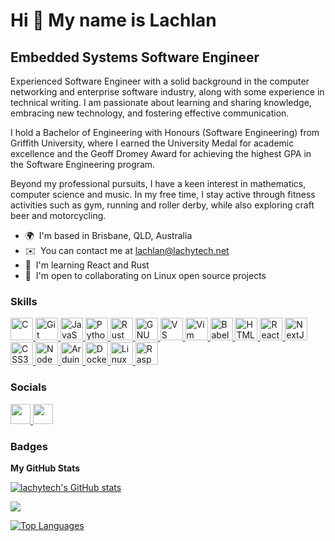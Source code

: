 Hi 👋 My name is Lachlan
========================

Embedded Systems Software Engineer
----------------------------------

Experienced Software Engineer with a solid background in the computer networking and enterprise software industry, along with some experience in technical writing. I am passionate about learning and sharing knowledge, embracing new technology, and fostering effective communication.

I hold a Bachelor of Engineering with Honours (Software Engineering) from Griffith University, where I earned the University Medal for academic excellence and the Geoff Dromey Award for achieving the highest GPA in the Software Engineering program.

Beyond my professional pursuits, I have a keen interest in mathematics, computer science and music. In my free time, I stay active through fitness activities such as gym, running and roller derby, while also exploring craft beer and motorcycling.

* 🌍  I'm based in Brisbane, QLD, Australia
* ✉️  You can contact me at [lachlan@lachytech.net](mailto:lachlan@lachytech.net)
* 🧠  I'm learning React and Rust
* 🤝  I'm open to collaborating on Linux open source projects

### Skills

<p align="left">
<a href="https://docs.microsoft.com/en-us/cpp/?view=msvc-170" target="_blank" rel="noreferrer">
<picture>
<source media="(prefers-color-scheme: dark)" srcset="https://raw.githubusercontent.com/danielcranney/readme-generator/main/public/icons/skills/c-colored.svg" />
<source media="(prefers-color-scheme: light)" srcset="https://raw.githubusercontent.com/danielcranney/readme-generator/main/public/icons/skills/c-colored.svg" />
<img src="https://raw.githubusercontent.com/danielcranney/readme-generator/main/public/icons/skills/c-colored.svg" width="36" height="36" alt="C" />
</picture>
</a>

<a href="https://git-scm.com/" target="_blank" rel="noreferrer">
<picture>
<source media="(prefers-color-scheme: dark)" srcset="https://raw.githubusercontent.com/danielcranney/readme-generator/main/public/icons/skills/git-colored.svg" />
<source media="(prefers-color-scheme: light)" srcset="https://raw.githubusercontent.com/danielcranney/readme-generator/main/public/icons/skills/git-colored.svg" />
<img src="https://raw.githubusercontent.com/danielcranney/readme-generator/main/public/icons/skills/git-colored.svg" width="36" height="36" alt="Git" />
</picture>
</a>

<a href="https://developer.mozilla.org/en-US/docs/Web/JavaScript" target="_blank" rel="noreferrer">
<picture>
<source media="(prefers-color-scheme: dark)" srcset="https://raw.githubusercontent.com/danielcranney/readme-generator/main/public/icons/skills/javascript-colored.svg" />
<source media="(prefers-color-scheme: light)" srcset="https://raw.githubusercontent.com/danielcranney/readme-generator/main/public/icons/skills/javascript-colored.svg" />
<img src="https://raw.githubusercontent.com/danielcranney/readme-generator/main/public/icons/skills/javascript-colored.svg" width="36" height="36" alt="JavaScript" />
</picture>
</a>

<a href="https://www.python.org/" target="_blank" rel="noreferrer">
<picture>
<source media="(prefers-color-scheme: dark)" srcset="https://raw.githubusercontent.com/danielcranney/readme-generator/main/public/icons/skills/python-colored.svg" />
<source media="(prefers-color-scheme: light)" srcset="https://raw.githubusercontent.com/danielcranney/readme-generator/main/public/icons/skills/python-colored.svg" />
<img src="https://raw.githubusercontent.com/danielcranney/readme-generator/main/public/icons/skills/python-colored.svg" width="36" height="36" alt="Python" />
</picture>
</a>

<a href="https://www.rust-lang.org/" target="_blank" rel="noreferrer">
<picture>
<source media="(prefers-color-scheme: dark)" srcset="https://raw.githubusercontent.com/danielcranney/readme-generator/main/public/icons/skills/rust-colored-dark.svg" />
<source media="(prefers-color-scheme: light)" srcset="https://raw.githubusercontent.com/danielcranney/readme-generator/main/public/icons/skills/rust-colored.svg" />
<img src="https://raw.githubusercontent.com/danielcranney/readme-generator/main/public/icons/skills/rust-colored.svg" width="36" height="36" alt="Rust" />
</picture>
</a>

<a href="https://www.gnu.org/software/bash/" target="_blank" rel="noreferrer">
<picture>
<source media="(prefers-color-scheme: dark)" srcset="https://raw.githubusercontent.com/danielcranney/readme-generator/main/public/icons/skills/gnubash.svg" />
<source media="(prefers-color-scheme: light)" srcset="https://raw.githubusercontent.com/danielcranney/readme-generator/main/public/icons/skills/gnubash.svg" />
<img src="https://raw.githubusercontent.com/danielcranney/readme-generator/main/public/icons/skills/gnubash.svg" width="36" height="36" alt="GNU Bash" />
</picture>
</a>

<a href="https://code.visualstudio.com/" target="_blank" rel="noreferrer">
<picture>
<source media="(prefers-color-scheme: dark)" srcset="https://raw.githubusercontent.com/danielcranney/readme-generator/main/public/icons/skills/visualstudiocode.svg" />
<source media="(prefers-color-scheme: light)" srcset="https://raw.githubusercontent.com/danielcranney/readme-generator/main/public/icons/skills/visualstudiocode.svg" />
<img src="https://raw.githubusercontent.com/danielcranney/readme-generator/main/public/icons/skills/visualstudiocode.svg" width="36" height="36" alt="VS Code" />
</picture>
</a>

<a href="https://www.vim.org/" target="_blank" rel="noreferrer">
<picture>
<source media="(prefers-color-scheme: dark)" srcset="https://raw.githubusercontent.com/danielcranney/readme-generator/main/public/icons/skills/vim.svg" />
<source media="(prefers-color-scheme: light)" srcset="https://raw.githubusercontent.com/danielcranney/readme-generator/main/public/icons/skills/vim.svg" />
<img src="https://raw.githubusercontent.com/danielcranney/readme-generator/main/public/icons/skills/vim.svg" width="36" height="36" alt="Vim" />
</picture>
</a>

<a href="https://babeljs.io/" target="_blank" rel="noreferrer">
<picture>
<source media="(prefers-color-scheme: dark)" srcset="https://raw.githubusercontent.com/danielcranney/readme-generator/main/public/icons/skills/babel-colored-dark.svg" />
<source media="(prefers-color-scheme: light)" srcset="https://raw.githubusercontent.com/danielcranney/readme-generator/main/public/icons/skills/babel-colored.svg" />
<img src="https://raw.githubusercontent.com/danielcranney/readme-generator/main/public/icons/skills/babel-colored.svg" width="36" height="36" alt="Babel" />
</picture>
</a>

<a href="https://developer.mozilla.org/en-US/docs/Glossary/HTML5" target="_blank" rel="noreferrer">
<picture>
<source media="(prefers-color-scheme: dark)" srcset="https://raw.githubusercontent.com/danielcranney/readme-generator/main/public/icons/skills/html5-colored.svg" />
<source media="(prefers-color-scheme: light)" srcset="https://raw.githubusercontent.com/danielcranney/readme-generator/main/public/icons/skills/html5-colored.svg" />
<img src="https://raw.githubusercontent.com/danielcranney/readme-generator/main/public/icons/skills/html5-colored.svg" width="36" height="36" alt="HTML5" />
</picture>
</a>

<a href="https://reactjs.org/" target="_blank" rel="noreferrer">
<picture>
<source media="(prefers-color-scheme: dark)" srcset="https://raw.githubusercontent.com/danielcranney/readme-generator/main/public/icons/skills/react-colored.svg" />
<source media="(prefers-color-scheme: light)" srcset="https://raw.githubusercontent.com/danielcranney/readme-generator/main/public/icons/skills/react-colored.svg" />
<img src="https://raw.githubusercontent.com/danielcranney/readme-generator/main/public/icons/skills/react-colored.svg" width="36" height="36" alt="React" />
</picture>
</a>

<a href="https://nextjs.org/docs" target="_blank" rel="noreferrer">
<picture>
<source media="(prefers-color-scheme: dark)" srcset="https://raw.githubusercontent.com/danielcranney/readme-generator/main/public/icons/skills/nextjs-colored-dark.svg" />
<source media="(prefers-color-scheme: light)" srcset="https://raw.githubusercontent.com/danielcranney/readme-generator/main/public/icons/skills/nextjs-colored.svg" />
<img src="https://raw.githubusercontent.com/danielcranney/readme-generator/main/public/icons/skills/nextjs-colored.svg" width="36" height="36" alt="NextJs" />
</picture>
</a>

<a href="https://www.w3.org/TR/CSS/#css" target="_blank" rel="noreferrer">
<picture>
<source media="(prefers-color-scheme: dark)" srcset="https://raw.githubusercontent.com/danielcranney/readme-generator/main/public/icons/skills/css3-colored.svg" />
<source media="(prefers-color-scheme: light)" srcset="https://raw.githubusercontent.com/danielcranney/readme-generator/main/public/icons/skills/css3-colored.svg" />
<img src="https://raw.githubusercontent.com/danielcranney/readme-generator/main/public/icons/skills/css3-colored.svg" width="36" height="36" alt="CSS3" />
</picture>
</a>

<a href="https://nodejs.org/en/" target="_blank" rel="noreferrer">
<picture>
<source media="(prefers-color-scheme: dark)" srcset="https://raw.githubusercontent.com/danielcranney/readme-generator/main/public/icons/skills/nodejs-colored.svg" />
<source media="(prefers-color-scheme: light)" srcset="https://raw.githubusercontent.com/danielcranney/readme-generator/main/public/icons/skills/nodejs-colored.svg" />
<img src="https://raw.githubusercontent.com/danielcranney/readme-generator/main/public/icons/skills/nodejs-colored.svg" width="36" height="36" alt="NodeJS" />
</picture>
</a>

<a href="https://store.arduino.cc/?gclid=Cj0KCQjw2eilBhCCARIsAG0Pf8uueBifykWcsSS4LPESeGQfxGVKJYnzV7bz471XfknQJy_1VINVWM8aAkLtEALw_wcB" target="_blank" rel="noreferrer">
<picture>
<source media="(prefers-color-scheme: dark)" srcset="https://raw.githubusercontent.com/danielcranney/readme-generator/main/public/icons/skills/arduino-colored.svg" />
<source media="(prefers-color-scheme: light)" srcset="https://raw.githubusercontent.com/danielcranney/readme-generator/main/public/icons/skills/arduino-colored.svg" />
<img src="https://raw.githubusercontent.com/danielcranney/readme-generator/main/public/icons/skills/arduino-colored.svg" width="36" height="36" alt="Arduino" />
</picture>
</a>

<a href="https://www.docker.com/" target="_blank" rel="noreferrer">
<picture>
<source media="(prefers-color-scheme: dark)" srcset="https://raw.githubusercontent.com/danielcranney/readme-generator/main/public/icons/skills/docker-colored.svg" />
<source media="(prefers-color-scheme: light)" srcset="https://raw.githubusercontent.com/danielcranney/readme-generator/main/public/icons/skills/docker-colored.svg" />
<img src="https://raw.githubusercontent.com/danielcranney/readme-generator/main/public/icons/skills/docker-colored.svg" width="36" height="36" alt="Docker" />
</picture>
</a>

<a href="https://www.linux.org" target="_blank" rel="noreferrer">
<picture>
<source media="(prefers-color-scheme: dark)" srcset="https://raw.githubusercontent.com/danielcranney/readme-generator/main/public/icons/skills/linux-colored.svg" />
<source media="(prefers-color-scheme: light)" srcset="https://raw.githubusercontent.com/danielcranney/readme-generator/main/public/icons/skills/linux-colored.svg" />
<img src="https://raw.githubusercontent.com/danielcranney/readme-generator/main/public/icons/skills/linux-colored.svg" width="36" height="36" alt="Linux" />
</picture>
</a>

<a href="https://www.raspberrypi.org/" target="_blank" rel="noreferrer">
<picture>
<source media="(prefers-color-scheme: dark)" srcset="https://raw.githubusercontent.com/danielcranney/readme-generator/main/public/icons/skills/raspberrypi-colored.svg" />
<source media="(prefers-color-scheme: light)" srcset="https://raw.githubusercontent.com/danielcranney/readme-generator/main/public/icons/skills/raspberrypi-colored.svg" />
<img src="https://raw.githubusercontent.com/danielcranney/readme-generator/main/public/icons/skills/raspberrypi-colored.svg" width="36" height="36" alt="Raspberry Pi" />
</picture>
</a>
</p>

### Socials

<p align="left"> <a href="https://www.github.com/lachytech" target="_blank" rel="noreferrer"> <picture> <source media="(prefers-color-scheme: dark)" srcset="https://raw.githubusercontent.com/danielcranney/readme-generator/main/public/icons/socials/github-dark.svg" /> <source media="(prefers-color-scheme: light)" srcset="https://raw.githubusercontent.com/danielcranney/readme-generator/main/public/icons/socials/github.svg" /> <img src="https://raw.githubusercontent.com/danielcranney/readme-generator/main/public/icons/socials/github.svg" width="32" height="32" /> </picture> </a> <a href="https://www.linkedin.com/in/lachlanarchibald" target="_blank" rel="noreferrer"> <picture> <source media="(prefers-color-scheme: dark)" srcset="https://raw.githubusercontent.com/danielcranney/readme-generator/main/public/icons/socials/linkedin-dark.svg" /> <source media="(prefers-color-scheme: light)" srcset="https://raw.githubusercontent.com/danielcranney/readme-generator/main/public/icons/socials/linkedin.svg" /> <img src="https://raw.githubusercontent.com/danielcranney/readme-generator/main/public/icons/socials/linkedin.svg" width="32" height="32" /> </picture> </a></p>

### Badges

<b>My GitHub Stats</b>

<a href="http://www.github.com/lachytech"><img src="https://github-readme-stats.vercel.app/api?username=lachytech&show_icons=true&hide=&count_private=true&title_color=a855f7&text_color=ffffff&icon_color=10b981&bg_color=1c1917&hide_border=true&show_icons=true" alt="lachytech's GitHub stats" /></a>

<a href="http://www.github.com/lachytech"><img src="https://github-readme-streak-stats.herokuapp.com/?user=lachytech&stroke=ffffff&background=1c1917&ring=a855f7&fire=a855f7&currStreakNum=ffffff&currStreakLabel=a855f7&sideNums=ffffff&sideLabels=ffffff&dates=ffffff&hide_border=true" /></a>

<a href="https://github.com/lachytech" align="left"><img src="https://github-readme-stats.vercel.app/api/top-langs/?username=lachytech&langs_count=10&title_color=a855f7&text_color=ffffff&icon_color=10b981&bg_color=1c1917&hide_border=true&locale=en&custom_title=Top%20%Languages" alt="Top Languages" /></a>
